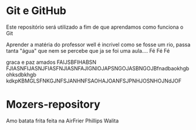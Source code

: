 # Git e GitHub

Este repositório será utilizado a fim de que aprendamos como funciona o Git

Aprender a matéria do professor well é incrivel como se fosse um rio, passa tanta "água"
que nem se percebe que ja se foi uma aula.... Fé Fé Fé



graca e paz amados
FAIJSBFIHABSN FJIASNFIJASNJFIASFNJIASNFAJIGNIOJAPSNGOJASBNGOJBfnadbaokhgbohksdbkhgb	kdkpKBMGLSFNKGJNFSJANHNFSAOHAJOANFSJPNHJOSNHOJNdJOF
# Mozers-repository

Amo batata frita feita na AirFrier Phillips Walita
